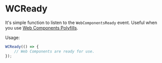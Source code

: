 # WCReady

It's simple function to listen to the `WebComponentsReady` event.
Useful when you use [Web Components Polyfills](https://www.webcomponents.org/polyfills).

Usage:

```javascript
WCReady(() => {
    // Web Components are ready for use.
});
```

